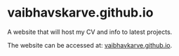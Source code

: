 # vaibhavskarve.github.io
A website that will host my CV and info to latest projects.

The website can be accessed at: [vaibhavkarve.github.io](https://vaibhavskarve.github.io "vaibhavkarve.github.io").
